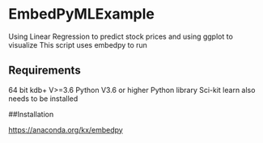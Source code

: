 # EmbedPyMLExample
Using Linear Regression to predict stock prices and using ggplot to visualize
This script uses embedpy to run

## Requirements

64 bit kdb+ V>=3.6
Python V3.6 or higher
Python library Sci-kit learn also needs to be installed 

##Installation

https://anaconda.org/kx/embedpy
